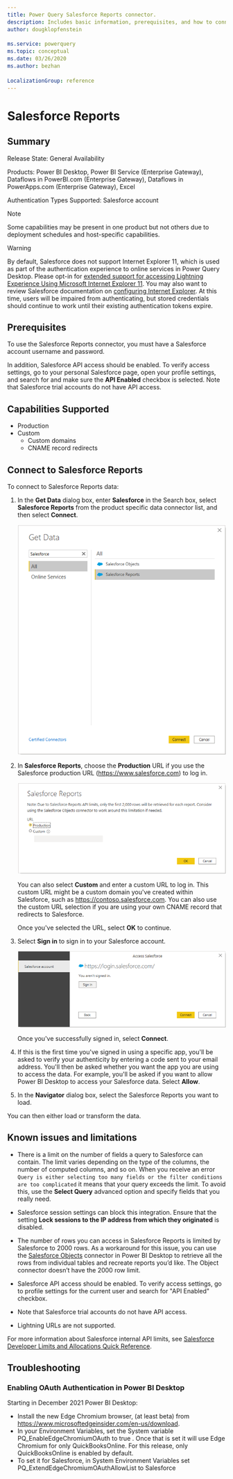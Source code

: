 ```yaml
---
title: Power Query Salesforce Reports connector.
description: Includes basic information, prerequisites, and how to connect to your data using the connector, along with a list of known issues and limitations for the connector.
author: dougklopfenstein

ms.service: powerquery
ms.topic: conceptual
ms.date: 03/26/2020
ms.author: bezhan

LocalizationGroup: reference
---
```


# Salesforce Reports
 
## Summary
 
Release State: General Availability

Products: Power BI Desktop, Power BI Service (Enterprise Gateway), Dataflows in PowerBI.com (Enterprise Gateway), Dataflows in PowerApps.com (Enterprise Gateway), Excel

Authentication Types Supported: Salesforce account

>[!Note]
> Some capabilities may be present in one product but not others due to deployment schedules and host-specific capabilities.

>[!Warning]
> By default, Salesforce does not support Internet Explorer 11, which is used as part of the authentication experience to online services in Power Query Desktop. Please opt-in for [extended support for accessing Lightning Experience Using Microsoft Internet Explorer 11](https://help.salesforce.com/articleView?id=000333934&type=1&mode=1). You may also want to review Salesforce documentation on [configuring Internet Explorer](https://developer.salesforce.com/docs/atlas.en-us.salesforce_supported_browsers_cheatsheet.meta/salesforce_supported_browsers_cheatsheet/getstart_browser_ie.htm). At this time, users will be impaired from authenticating, but stored credentials should continue to work until their existing authentication tokens expire.
 
## Prerequisites

To use the Salesforce Reports connector, you must have a Salesforce account username and password.

In addition, Salesforce API access should be enabled. To verify access settings, go to your personal Salesforce page, open your profile settings, and search for and make sure the **API Enabled** checkbox is selected. Note that Salesforce trial accounts do not have API access.

## Capabilities Supported

* Production
* Custom<br/>
   * Custom domains
   * CNAME record redirects

## Connect to Salesforce Reports

To connect to Salesforce Reports data:

1. In the **Get Data** dialog box, enter **Salesforce** in the Search box, select **Salesforce Reports** from the product specific data connector list, and then select **Connect**.

   ![Get data from Salesforce Reports](media/salesforce-reports/sf-reports-get-data.png)

2. In **Salesforce Reports**, choose the **Production** URL if you use the Salesforce production URL (https://www.salesforce.com) to log in.

   ![Get data from the production URL](media/salesforce-reports/sf-reports-url.png)

   You can also select **Custom** and enter a custom URL to log in. This custom URL might be a custom domain you've created within Salesforce, such as https://contoso.salesforce.com. You can also use the custom URL selection if you are using your own CNAME record that redirects to Salesforce.

   Once you've selected the URL, select **OK** to continue.

3. Select **Sign in** to sign in to your Salesforce account.

   ![Sign in to your Salesforce account](media/salesforce-reports/sf-reports-sign-in.png)

   Once you've successfully signed in, select **Connect**.

4. If this is the first time you've signed in using a specific app, you'll be asked to verify your authenticity by entering a code sent to your email address. You'll then be asked whether you want the app you are using to access the data. For example, you'll be asked if you want to allow Power BI Desktop to access your Salesforce data. Select **Allow**.

5. In the **Navigator** dialog box, select the Salesforce Reports you want to load.

You can then either load or transform the data.

## Known issues and limitations

* There is a limit on the number of fields a query to Salesforce can contain. The limit varies depending on the type of the columns, the number of computed columns, and so on. When you receive an error `Query is either selecting too many fields or the filter conditions are too complicated` it means that your query exceeds the limit. To avoid this, use the **Select Query** advanced option and specify fields that you really need.

* Salesforce session settings can block this integration. Ensure that the setting **Lock sessions to the IP address from which they originated** is disabled.

* The number of rows you can access in Salesforce Reports is limited by Salesforce to 2000 rows. As a workaround for this issue, you can use the [Salesforce Objects](SalesforceObjects.md) connector in Power BI Desktop to retrieve all the rows from individual tables and recreate reports you’d like. The Object connector doesn’t have the 2000 row limit.

* Salesforce API access should be enabled. To verify access settings, go to profile settings for the current user and search for "API Enabled" checkbox.

* Note that Salesforce trial accounts do not have API access.

* Lightning URLs are not supported.

For more information about Salesforce internal API limits, see [Salesforce Developer Limits and Allocations Quick Reference](https://developer.salesforce.com/docs/atlas.en-us.salesforce_app_limits_cheatsheet.meta/salesforce_app_limits_cheatsheet/salesforce_app_limits_platform_api.htm#!).

## Troubleshooting

### Enabling OAuth Authentication in Power BI Desktop

Starting in December 2021 Power BI Desktop:
* Install the new Edge Chromium browser, (at least beta) from https://www.microsoftedgeinsider.com/en-us/download.
* In your Environment Variables, set the System variable PQ_EnableEdgeChromiumOAuth to true . Once that is set it will use Edge Chromium for only QuickBooksOnline. For this release, only QuickBooksOnline is enabled by default.
* To set it for Salesforce, in System Environment Variables set PQ_ExtendEdgeChromiumOAuthAllowList to Salesforce

